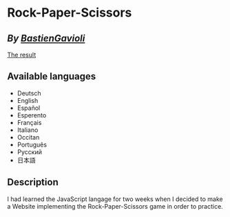 # Rock-Paper-Scissors
## _By [BastienGavioli](https://github.com/BastienGavioli)_

[The result](./src/index.html)

## Available languages
- Deutsch
- English
- Español
- Esperento
- Français
- Italiano
- Occitan
- Português
- Русский
- 日本語

## Description

I had learned the JavaScript langage for two weeks when I decided to make a Website implementing the Rock-Paper-Scissors
game in order to practice.
